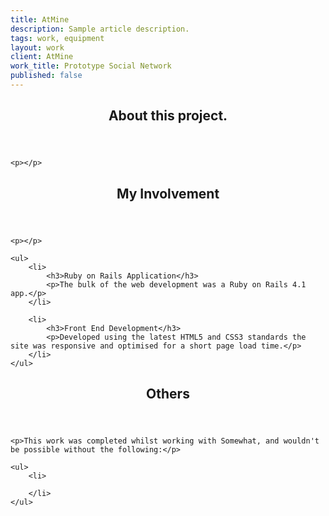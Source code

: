 ```yaml
---
title: AtMine
description: Sample article description.
tags: work, equipment
layout: work
client: AtMine
work_title: Prototype Social Network
published: false
---
```


<section class="about">
    <header>
        <h2>About this project.</h2>
    </header>

    <p></p>

</section>


<section class="about">
    <header>
        <h2>My Involvement</h2>
    </header>

    <p></p>

    <ul>
        <li>
            <h3>Ruby on Rails Application</h3>
            <p>The bulk of the web development was a Ruby on Rails 4.1 app.</p>
        </li>

        <li>
            <h3>Front End Development</h3>
            <p>Developed using the latest HTML5 and CSS3 standards the site was responsive and optimised for a short page load time.</p>
        </li>
    </ul>
</section>

<section class="others">
    <header>
        <h2>Others</h2>
    </header>

    <p>This work was completed whilst working with Somewhat, and wouldn't be possible without the following:</p>

    <ul>
        <li>

        </li>
    </ul>
</section>